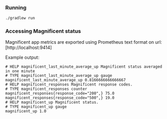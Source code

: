 ### Running

```bash
./gradlew run
```


### Accessing Magnificent status

Magnificent app metrics are exported using Prometheus text format on url: [http://localhost:9414]


Example output:

```
# HELP magnificent_last_minute_average_up Magnificent status averaged in one minute
# TYPE magnificent_last_minute_average_up gauge
magnificent_last_minute_average_up 0.8166666666666667
# HELP magnificent_responses Magnificent response codes.
# TYPE magnificent_responses counter
magnificent_responses{response_code="200",} 75.0
magnificent_responses{response_code="500",} 19.0
# HELP magnificent_up Magnificent status.
# TYPE magnificent_up gauge
magnificent_up 1.0
```